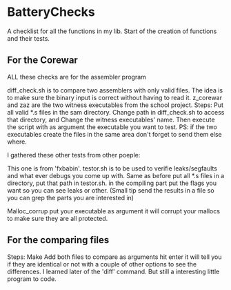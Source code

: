 # BatteryChecks
A checklist for all the functions in my lib.
Start of the creation of functions and their tests.


## For the Corewar

ALL these checks are for the assembler program

diff_check.sh is to compare two assemblers with only valid files. The idea is to make sure the binary input is correct without having to read it.
z_corewar and zaz are the two witness executables from the school project.
Steps:
	Put all valid *.s files in the sam directory.
	Change path in diff_check.sh to access that directory, and Change the witness executables' name.
	Then execute the script with as argument the executable you want to test.
PS: if the two executables create the files in the same area don't forget to send them else where.
 
I gathered these other tests from other poeple:

This one is from 'fxbabin'.
testor.sh is to be used to verifie leaks/segfaults and what ever debugs you come up with.
	Same as before put all *.s files in a directory, put that path in testor.sh.
	in the compiling part put the flags you want so you can see leaks or other.
(Small tip send the results in a file so you can grep the parts you are interested in)

Malloc_corrup put your executable as argument it will corrupt your mallocs to make sure they are all protected.

## For the comparing files

Steps:
	Make
	Add both files to compare as arguments hit enter
	it will tell you if they are identical or not with a couple of other options to see the differences.
	I learned later of the 'diff' command. But still a interesting little program to code.
